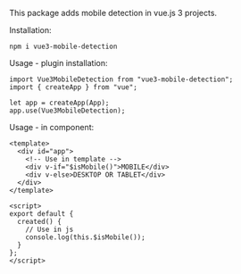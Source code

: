 This package adds mobile detection in vue.js 3 projects.

Installation:
```
npm i vue3-mobile-detection
```

Usage - plugin installation:
```
import Vue3MobileDetection from "vue3-mobile-detection";
import { createApp } from "vue";

let app = createApp(App);
app.use(Vue3MobileDetection);
```

Usage - in component:
```
<template>
  <div id="app">
    <!-- Use in template -->
    <div v-if="$isMobile()">MOBILE</div>
    <div v-else>DESKTOP OR TABLET</div>
  </div>
</template>

<script>
export default {
  created() {
    // Use in js
    console.log(this.$isMobile());
  }
};
</script>
```